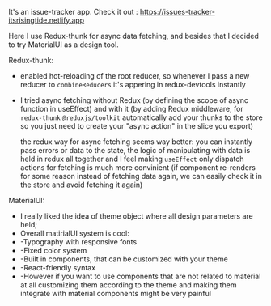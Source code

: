 It's an issue-tracker app.
Check it out : https://issues-tracker-itsrisingtide.netlify.app

Here I use Redux-thunk for async data fetching, and besides that I decided to try MaterialUI as a design tool.

Redux-thunk:
- enabled hot-reloading of the root reducer, so whenever I pass a new reducer to `combineReducers` it's appering in redux-devtools instantly 
- I tried async fetching without Redux (by defining the scope of async function in useEffect)
  and with it (by adding Redux middleware, for `redux-thunk` `@reduxjs/toolkit` automatically add your thunks to the store
  so you just need to create your "async action" in the slice you export) 
  
  the redux way for async fetching seems way better: you can instantly pass errors or data to the state, the logic of manipulating with data 
  is held in redux all together and I feel making `useEffect` only dispatch actions for fetching is much more convinient
  (if component re-renders for some reason instead of fetching data again, we can easily check it in the store and avoid fetching it again)

MaterialUI:

- I really liked the idea of theme object where all design parameters are held;
- Overall matirialUI system is cool: 
- -Typography with responsive fonts
- -Fixed color system
- -Built in components, that can be customized with your theme
- -React-friendly syntax 
- -However if you want to use components that are not related to material at all
     customizing them according to the theme and making them integrate with material components might be very painful
